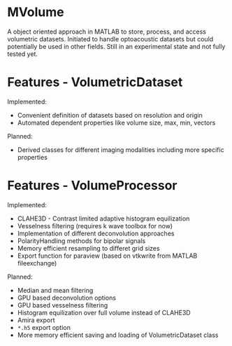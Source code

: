 # MVolume
A object oriented approach in MATLAB to store, process, and access volumetric datasets. Initiated to handle optoacoustic datasets but could potentially be used in other fields. Still in an experimental state and not fully tested yet. 

# Features - VolumetricDataset

Implemented:
*  Convenient definition of datasets based on resolution and origin
*  Automated dependent properties like volume size, max, min, vectors

Planned:
*  Derived classes for different imaging modalities including more specific properties

# Features - VolumeProcessor

Implemented:
*  CLAHE3D - Contrast limited adaptive histogram equilization
*  Vesselness filtering (requires k wave toolbox for now)
*  Implementation of different deconvolution approaches 
*  PolarityHandling methods for bipolar signals
*  Memory efficient resampling to differet grid sizes
*  Export function for paraview (based on vtkwrite from MATLAB fileexchange)

Planned:
*  Median and mean filtering 
*  GPU based deconvolution options
*  GPU based vesselness filtering
*  Histogram equilization over full volume instead of CLAHE3D
*  Amira export
*  `*.h5` export option
*  More memory efficient saving and loading of VolumetricDataset class

